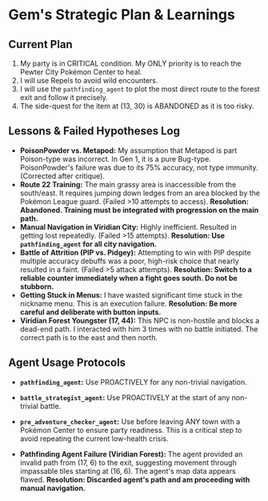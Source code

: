 # Gem's Strategic Plan & Learnings

## Current Plan
1.  My party is in CRITICAL condition. My ONLY priority is to reach the Pewter City Pokémon Center to heal.
2.  I will use Repels to avoid wild encounters.
3.  I will use the `pathfinding_agent` to plot the most direct route to the forest exit and follow it precisely.
4.  The side-quest for the item at (13, 30) is ABANDONED as it is too risky.

## Lessons & Failed Hypotheses Log
*   **PoisonPowder vs. Metapod:** My assumption that Metapod is part Poison-type was incorrect. In Gen 1, it is a pure Bug-type. PoisonPowder's failure was due to its 75% accuracy, not type immunity. (Corrected after critique).
*   **Route 22 Training:** The main grassy area is inaccessible from the south/east. It requires jumping down ledges from an area blocked by the Pokémon League guard. (Failed >10 attempts to access). **Resolution: Abandoned. Training must be integrated with progression on the main path.**
*   **Manual Navigation in Viridian City:** Highly inefficient. Resulted in getting lost repeatedly. (Failed >15 attempts). **Resolution: Use `pathfinding_agent` for all city navigation.**
*   **Battle of Attrition (PIP vs. Pidgey):** Attempting to win with PIP despite multiple accuracy debuffs was a poor, high-risk choice that nearly resulted in a faint. (Failed >5 attack attempts). **Resolution: Switch to a reliable counter immediately when a fight goes south. Do not be stubborn.**
*   **Getting Stuck in Menus:** I have wasted significant time stuck in the nickname menu. This is an execution failure. **Resolution: Be more careful and deliberate with button inputs.**
*   **Viridian Forest Youngster (17, 44):** This NPC is non-hostile and blocks a dead-end path. I interacted with him 3 times with no battle initiated. The correct path is to the east and then north.

## Agent Usage Protocols
*   **`pathfinding_agent`:** Use PROACTIVELY for any non-trivial navigation.
*   **`battle_strategist_agent`:** Use PROACTIVELY at the start of any non-trivial battle.
*   **`pre_adventure_checker_agent`:** Use before leaving ANY town with a Pokémon Center to ensure party readiness. This is a critical step to avoid repeating the current low-health crisis.

*   **Pathfinding Agent Failure (Viridian Forest):** The agent provided an invalid path from (17, 6) to the exit, suggesting movement through impassable tiles starting at (16, 6). The agent's map data appears flawed. **Resolution: Discarded agent's path and am proceeding with manual navigation.**